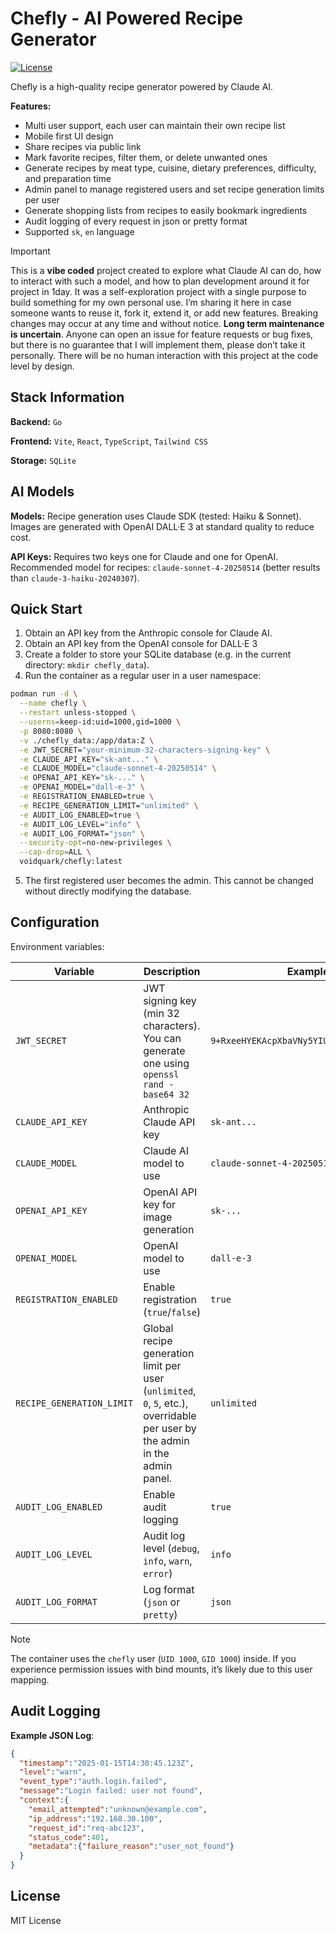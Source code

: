 # Chefly - AI Powered Recipe Generator

[![License](https://img.shields.io/github/license/voidquark/chefly)](LICENSE)

Chefly is a high-quality recipe generator powered by Claude AI.

**Features:**
  - Multi user support, each user can maintain their own recipe list
  -	Mobile first UI design
  - Share recipes via public link
  - Mark favorite recipes, filter them, or delete unwanted ones
  - Generate recipes by meat type, cuisine, dietary preferences, difficulty, and preparation time
  - Admin panel to manage registered users and set recipe generation limits per user
  - Generate shopping lists from recipes to easily bookmark ingredients
  - Audit logging of every request in json or pretty format
  - Supported `sk`, `en` language

> [!IMPORTANT]
> This is a **vibe coded** project created to explore what Claude AI can do, how to interact with such a model, and how to plan development around it for project in 1day.
It was a self-exploration project with a single purpose to build something for my own personal use.
I’m sharing it here in case someone wants to reuse it, fork it, extend it, or add new features.
Breaking changes may occur at any time and without notice.
**Long term maintenance is uncertain**. Anyone can open an issue for feature requests or bug fixes, but there is no guarantee that I will implement them, please don’t take it personally. There will be no human interaction with this project at the code level by design.

## Stack Information

**Backend:** `Go`

**Frontend:** `Vite`, `React`, `TypeScript`, `Tailwind CSS`

**Storage:** `SQLite`

## AI Models

**Models:** Recipe generation uses Claude SDK (tested: Haiku & Sonnet). Images are generated with OpenAI DALL·E 3 at standard quality to reduce cost.

**API Keys:** Requires two keys one for Claude and one for OpenAI. Recommended model for recipes: `claude-sonnet-4-20250514` (better results than `claude-3-haiku-20240307`).

## Quick Start

1. Obtain an API key from the Anthropic console for Claude AI.
2. Obtain an API key from the OpenAI console for DALL·E 3
3. Create a folder to store your SQLite database (e.g. in the current directory: `mkdir chefly_data`).
4. Run the container as a regular user in a user namespace:

```bash
podman run -d \
  --name chefly \
  --restart unless-stopped \
  --userns=keep-id:uid=1000,gid=1000 \
  -p 8080:8080 \
  -v ./chefly_data:/app/data:Z \
  -e JWT_SECRET="your-minimum-32-characters-signing-key" \
  -e CLAUDE_API_KEY="sk-ant..." \
  -e CLAUDE_MODEL="claude-sonnet-4-20250514" \
  -e OPENAI_API_KEY="sk-..." \
  -e OPENAI_MODEL="dall-e-3" \
  -e REGISTRATION_ENABLED=true \
  -e RECIPE_GENERATION_LIMIT="unlimited" \
  -e AUDIT_LOG_ENABLED=true \
  -e AUDIT_LOG_LEVEL="info" \
  -e AUDIT_LOG_FORMAT="json" \
  --security-opt=no-new-privileges \
  --cap-drop=ALL \
  voidquark/chefly:latest
```

5. The first registered user becomes the admin. This cannot be changed without directly modifying the database.

## Configuration

Environment variables:

| Variable | Description | Example Value
|----------|-------------|---------|
| `JWT_SECRET` | JWT signing key (min 32 characters). You can generate one using `openssl rand -base64 32` | `9+RxeeHYEKAcpXbaVNy5YIU/Qk5Lr/uJ2J1tP16GayA=` |
| `CLAUDE_API_KEY` | Anthropic Claude API key | `sk-ant...` |
| `CLAUDE_MODEL` | Claude AI model to use | `claude-sonnet-4-20250514` |
| `OPENAI_API_KEY` | OpenAI API key for image generation | `sk-...` |
| `OPENAI_MODEL` | OpenAI model to use | `dall-e-3` |
| `REGISTRATION_ENABLED` | Enable registration (`true`/`false`) | `true` |
| `RECIPE_GENERATION_LIMIT` | Global recipe generation limit per user (`unlimited`, `0`, `5`, etc.), overridable per user by the admin in the admin panel. | `unlimited` |
| `AUDIT_LOG_ENABLED` | Enable audit logging | `true` |
| `AUDIT_LOG_LEVEL` | Audit log level (`debug`, `info`, `warn`, `error`) | `info` |
| `AUDIT_LOG_FORMAT` | Log format (`json` or `pretty`) | `json` |

> [!NOTE]
> The container uses the `chefly` user (`UID 1000`, `GID 1000`) inside.
If you experience permission issues with bind mounts, it’s likely due to this user mapping.

## Audit Logging

**Example JSON Log**:
```json
{
  "timestamp":"2025-01-15T14:30:45.123Z",
  "level":"warn",
  "event_type":"auth.login.failed",
  "message":"Login failed: user not found",
  "context":{
    "email_attempted":"unknown@example.com",
    "ip_address":"192.168.30.100",
    "request_id":"req-abc123",
    "status_code":401,
    "metadata":{"failure_reason":"user_not_found"}
  }
}
```

## License

MIT License
